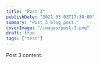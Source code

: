 ```yaml
---
title: "Post 3"
publishDate: "2021-03-03T17:30:00"
summary: "Post 3 blog post."
coverImage: "/images/post-3.png"
draft: true
tags: ["test"]
---
```


Post 3 content.
